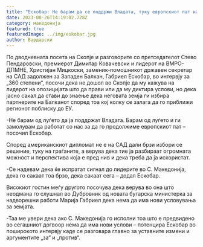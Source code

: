```yaml
---
title: "Ескобар: Не барам да се поддржи Владата, туку европскиот пат на земјата"
date: 2023-08-26T14:19:02.728Z
category: македонија
featured: true
featuredImage: ../img/eskobar.jpg
author: Вардарски
---
```

<!--StartFragment-->

По дводневната посета на Скопје и разговорите со претседателот Стево Пендаровски, премиерот Димитар Ковачевски и лидерот на ВМРО-ДПМНЕ, Христијан Мицкоски, заменик-помошникот државен секретар на САД задолжен за Западен Балкан, Габриел Ескобар, во интервју за „360 степени“, посочи дека не дошол во Скопје да му кажува на лидерот на опозицијата што да прави или да му диктира услови, но дека јасно сакал да стави до знаење дека неговата земја ги избира партнерите на Балканот според тоа кој колку се залага да го приближи регионот поблиску до ЕУ.

\-Не барам од луѓето да ја поддржат Владата. Барам од луѓето и ги замолувам да работат со нас за да го продолжиме европскиот пат – посочил Ескобар.

<!--EndFragment--><!--StartFragment-->

Според американскиот дипломат не е на САД дали брзи избори се решение, туку на граѓаните, а верува дека тие ја разбираат огромната можност и перспектива која е пред нив и дека треба да ја искористат.

\-Се надевам дека ќе испратат сигнал до лидерите во С. Македонија, дека го сакаат тоа брзо, дека сакаат сега – додал Ескобар.

Високиот гостин меѓу другото посочува дека верува во она што неодмана го слушнал во Дубровник од новата бугарска министерка за надворешни работи Марија Габриел дека нема да има нови условувања за земјата.

\-Таа ме увери дека ако С. Македонија го исполни тоа што е предвидено во сегашниот догвоор нема да има нови услови – потенцира Ескобар во поширокото интервју каде се разговара главно за уставните измени и аргументите „за“ и „против“.

<!--EndFragment-->